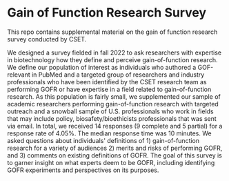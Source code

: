 # Gain of Function Research Survey
This repo contains supplemental material on the gain of function research survey conducted by CSET.

We designed a survey fielded in fall 2022 to ask researchers with expertise in biotechnology how they define and perceive gain-of-function research. We define our population of interest as individuals who authored a GOF-relevant in PubMed and a targeted group of researchers and industry professionals who have been identified by the CSET research team as performing GOFR or have expertise in a field related to gain-of-function research. As this population is fairly small, we supplemented our sample of academic researchers performing gain-of-function research with targeted outreach and a snowball sample of U.S. professionals who work in fields that may include policy, biosafety/bioethicists professionals that was sent via email. In total, we received 14 responses (9 complete and 5 partial) for a response rate of 4.05%. The median response time was 10 minutes. We asked questions about individuals' definitions of 1) gain-of-function research for a variety of audiences 2) merits and risks of performing GOFR, and 3) comments on existing definitions of GOFR. The goal of this survey is to garner insight on what experts deem to be GOFR, including identifying GOFR experiments and perspectives on its purposes.
